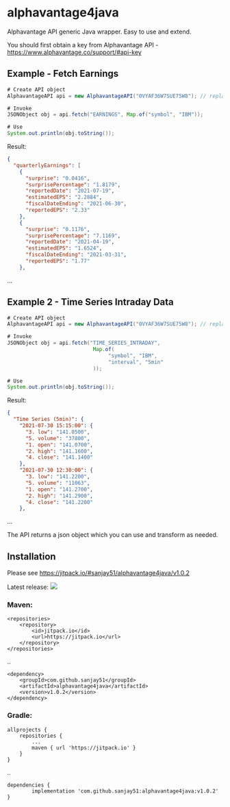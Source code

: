 # alphavantage4java
Alphavantage API generic Java wrapper. Easy to use and extend.

You should first obtain a key from Alphavantage API - https://www.alphavantage.co/support/#api-key

## Example - Fetch Earnings
```java
# Create API object
AlphavantageAPI api = new AlphavantageAPI("0VYAF36W7SUE75W8"); // replace with your own key

# Invoke
JSONObject obj = api.fetch("EARNINGS", Map.of("symbol", "IBM"));

# Use
System.out.println(obj.toString());
```

Result:
```json
{
  "quarterlyEarnings": [
    {
      "surprise": "0.0416",
      "surprisePercentage": "1.8179",
      "reportedDate": "2021-07-19",
      "estimatedEPS": "2.2884",
      "fiscalDateEnding": "2021-06-30",
      "reportedEPS": "2.33"
    },
    {
      "surprise": "0.1176",
      "surprisePercentage": "7.1169",
      "reportedDate": "2021-04-19",
      "estimatedEPS": "1.6524",
      "fiscalDateEnding": "2021-03-31",
      "reportedEPS": "1.77"
    },
```
...

## Example 2 - Time Series Intraday Data
```java
# Create API object
AlphavantageAPI api = new AlphavantageAPI("0VYAF36W7SUE75W8"); // replace with your own key

# Invoke
JSONObject obj = api.fetch("TIME_SERIES_INTRADAY", 
                            Map.of(
                                 "symbol", "IBM",
                                 "interval", "5min"
                            ));

# Use
System.out.println(obj.toString());
```

Result:
```json
{
  "Time Series (5min)": {
    "2021-07-30 15:15:00": {
      "3. low": "141.0500",
      "5. volume": "37800",
      "1. open": "141.0700",
      "2. high": "141.1600",
      "4. close": "141.1400"
    },
    "2021-07-30 12:30:00": {
      "3. low": "141.2200",
      "5. volume": "11063",
      "1. open": "141.2700",
      "2. high": "141.2900",
      "4. close": "141.2200"
    },
```
...

The API returns a json object which you can use and transform as needed.

## Installation
Please see https://jitpack.io/#sanjay51/alphavantage4java/v1.0.2

Latest release: [![](https://jitpack.io/v/sanjay51/alphavantage4java.svg)](https://jitpack.io/#sanjay51/alphavantage4java)

### Maven:
	<repositories>
		<repository>
		    <id>jitpack.io</id>
		    <url>https://jitpack.io</url>
		</repository>
	</repositories>
  ..

	<dependency>
	    <groupId>com.github.sanjay51</groupId>
	    <artifactId>alphavantage4java</artifactId>
	    <version>v1.0.2</version>
	</dependency>
### Gradle:
	allprojects {
		repositories {
			...
			maven { url 'https://jitpack.io' }
		}
	}
  ..

	dependencies {
	        implementation 'com.github.sanjay51:alphavantage4java:v1.0.2'
	}
